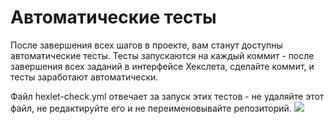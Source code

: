 # Автоматические тесты

После завершения всех шагов в проекте, вам станут доступны автоматические тесты. Тесты запускаются на каждый коммит - после завершения всех заданий в интерфейсе Хекслета, сделайте коммит, и тесты заработают автоматически.

Файл hexlet-check.yml отвечает за запуск этих тестов - не удаляйте этот файл, не редактируйте его и не переименовывайте репозиторий.
<a href="https://codeclimate.com/github/KirillMukorez/frontend-project-44/maintainability"><img src="https://api.codeclimate.com/v1/badges/ca25beb6864637f1957a/maintainability" /></a>